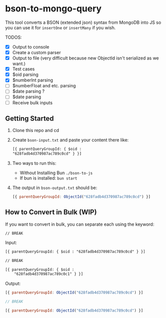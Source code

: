 # bson-to-mongo-query

This tool converts a BSON (extended json) syntax from MongoDB into JS so you
can use it for `insertOne` or `insertMany` if you wish.

TODOS:
- [x] Output to console 
- [x] Create a custom parser 
- [x] Output to file (very difficult because new ObjectId isn't serialized as we want.)
- [x] Test cases
- [x] $oid parsing
- [x] $numberInt parsing
- [ ] $numberFloat and etc. parsing
- [ ] $date parsing ?
- [ ] $date parsing
- [ ] Receive bulk inputs

## Getting Started

1. Clone this repo and cd
2. Create `bson-input.txt` and paste your content there like:

    ```txt
    [{ parentQueryGroupId: { $oid :
    "628fadb4d370987ac789c0cd" } }]
    ```

3. Two ways to run this:
   - Without Installing Bun `./bson-to-js`
   - If bun is installed: `bun start`

4. The output in `bson-output.txt` should be:

    ```js
    [{ parentQueryGroupId: ObjectId("628fadb4d370987ac789c0cd") }]
    ```


## How to Convert in Bulk (WIP)
If you want to convert in bulk, you can separate each using the keyword:
```
// BREAK
```

Input:

```txt
[{ parentQueryGroupId: { $oid : "628fadb4d370987ac789c0cd" } }]

// BREAK

[{ parentQueryGroupId: { $oid :
    "628fadb4d370987ac789c0c1" } }]
```

Output:

```js
[{ parentQueryGroupId: ObjectId("628fadb4d370987ac789c0cd") }]

// BREAK

[{ parentQueryGroupId: ObjectId("628fadb4d370987ac789c0cd") }]
```


